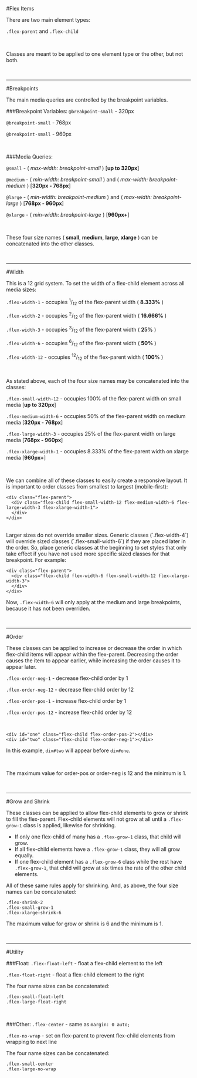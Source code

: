 #Flex Items

There are two main element types:

`.flex-parent` and `.flex-child`

<br>

Classes are meant to be applied to one element type or the other, but not both.

<br>

___

#Breakpoints

The main media queries are controlled by the breakpoint variables.

###Breakpoint Variables:
`@breakpoint-small` - 320px

`@breakpoint-small` - 768px

`@breakpoint-small` - 960px

<br>

###Media Queries:

`@small` - ( _max-width: breakpoint-small_ ) [__up to 320px__]

`@medium` - ( _min-width: breakpoint-small_ ) and ( _max-width: breakpoint-medium_ ) [__320px - 768px__]

`@large` - ( _min-width: breakpoint-medium_ ) and ( _max-width: breakpoint-large_ ) [__768px - 960px__]

`@xlarge` - ( _min-width: breakpoint-large_ ) [__960px+__]

<br>

These four size names ( __small__, __medium__, __large__, __xlarge__ ) can be concatenated into the other classes.

<br>

___

#Width


This is a 12 grid system. To set the width of a flex-child element across all media sizes:

`.flex-width-1` - occupies <sup>1</sup>/<sub>12</sub> of the flex-parent width ( __8.333%__ )

`.flex-width-2` - occupies <sup>2</sup>/<sub>12</sub> of the flex-parent width ( __16.666%__ )

`.flex-width-3` - occupies <sup>3</sup>/<sub>12</sub> of the flex-parent width ( __25%__ )

`.flex-width-6` - occupies <sup>6</sup>/<sub>12</sub> of the flex-parent width ( __50%__ )

`.flex-width-12` - occupies <sup>12</sup>/<sub>12</sub> of the flex-parent width ( __100%__ )

<br>

As stated above, each of the four size names may be concatenated into the classes:

`.flex-small-width-12` - occupies 100% of the flex-parent width on small media [__up to 320px__]

`.flex-medium-width-6` - occupies 50% of the flex-parent width on medium media [__320px - 768px__]

`.flex-large-width-3` - occupies 25% of the flex-parent width on large media [__768px - 960px__]

`.flex-xlarge-width-1` - occupies 8.333% of the flex-parent width on xlarge media [__960px+__]

<br>

We can combine all of these classes to easily create a responsive layout. It is important to order classes from smallest to largest (mobile-first):

```
<div class="flex-parent">
  <div class="flex-child flex-small-width-12 flex-medium-width-6 flex-large-width-3 flex-xlarge-width-1">
  </div>
</div>

```
<br>
Larger sizes do not override smaller sizes. Generic classes (`.flex-width-4`) will override sized classes (`.flex-small-width-6`) if they are placed later in the order. So, place generic classes at the beginning to set styles that only take effect if you have not used more specific sized classes for that breakpoint. For example:

```
<div class="flex-parent">
  <div class="flex-child flex-width-6 flex-small-width-12 flex-xlarge-width-3">
  </div>
</div>
```
Now, `.flex-width-6` will only apply at the medium and large breakpoints, because it has not been overriden.

<br>

___

#Order


These classes can be applied to increase or decrease the order in which flex-child items will appear within the flex-parent. Decreasing the order causes the item to appear earlier, while increasing the order causes it to appear later.

`.flex-order-neg-1` - decrease flex-child order by 1

`.flex-order-neg-12` - decrease flex-child order by 12

`.flex-order-pos-1` - increase flex-child order by 1

`.flex-order-pos-12` - increase flex-child order by 12

<br>

```
<div id="one" class="flex-child flex-order-pos-2"></div>
<div id="two" class="flex-child flex-order-neg-1"></div>
```
In this example, `div#two` will appear before `div#one`.

<br>

The maximum value for order-pos or order-neg is 12 and the minimum is 1.

<br>

___

#Grow and Shrink


These classes can be applied to allow flex-child elements to grow or shrink to fill the flex-parent. Flex-child elements will not grow at all until a `.flex-grow-1` class is applied, likewise for shrinking. 

* If only one flex-child of many has a `.flex-grow-1` class, that child will grow.
* If all flex-child elements have a `.flex-grow-1` class, they will all grow equally.
* If one flex-child element has a `.flex-grow-6` class while the rest have `.flex-grow-1`, that child will grow at six times the rate of the other child elements.

All of these same rules apply for shrinking. And, as above, the four size names can be concatenated:

```
.flex-shrink-2
.flex-small-grow-1
.flex-xlarge-shrink-6
```

The maximum value for grow or shrink is 6 and the minimum is 1.

<br>

___

#Utility


###Float:
`.flex-float-left` - float a flex-child element to the left

`.flex-float-right` - float a flex-child element to the right

The four name sizes can be concatenated:

```
.flex-small-float-left
.flex-large-float-right
```

<br>

###Other:
`.flex-center` - same as `margin: 0 auto;`

`.flex-no-wrap` - set on flex-parent to prevent flex-child elements from wrapping to next line

The four name sizes can be concatenated:

```
.flex-small-center
.flex-large-no-wrap
```